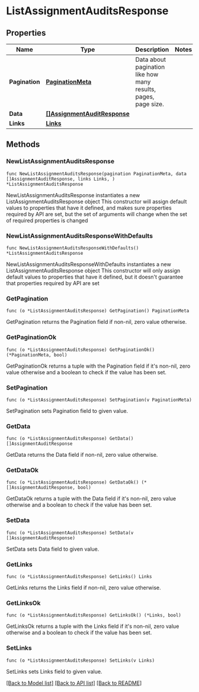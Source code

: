 # ListAssignmentAuditsResponse

## Properties

Name | Type | Description | Notes
------------ | ------------- | ------------- | -------------
**Pagination** | [**PaginationMeta**](PaginationMeta.md) | Data about pagination like how many results, pages, page size. | 
**Data** | [**[]AssignmentAuditResponse**](AssignmentAuditResponse.md) |  | 
**Links** | [**Links**](Links.md) |  | 

## Methods

### NewListAssignmentAuditsResponse

`func NewListAssignmentAuditsResponse(pagination PaginationMeta, data []AssignmentAuditResponse, links Links, ) *ListAssignmentAuditsResponse`

NewListAssignmentAuditsResponse instantiates a new ListAssignmentAuditsResponse object
This constructor will assign default values to properties that have it defined,
and makes sure properties required by API are set, but the set of arguments
will change when the set of required properties is changed

### NewListAssignmentAuditsResponseWithDefaults

`func NewListAssignmentAuditsResponseWithDefaults() *ListAssignmentAuditsResponse`

NewListAssignmentAuditsResponseWithDefaults instantiates a new ListAssignmentAuditsResponse object
This constructor will only assign default values to properties that have it defined,
but it doesn't guarantee that properties required by API are set

### GetPagination

`func (o *ListAssignmentAuditsResponse) GetPagination() PaginationMeta`

GetPagination returns the Pagination field if non-nil, zero value otherwise.

### GetPaginationOk

`func (o *ListAssignmentAuditsResponse) GetPaginationOk() (*PaginationMeta, bool)`

GetPaginationOk returns a tuple with the Pagination field if it's non-nil, zero value otherwise
and a boolean to check if the value has been set.

### SetPagination

`func (o *ListAssignmentAuditsResponse) SetPagination(v PaginationMeta)`

SetPagination sets Pagination field to given value.


### GetData

`func (o *ListAssignmentAuditsResponse) GetData() []AssignmentAuditResponse`

GetData returns the Data field if non-nil, zero value otherwise.

### GetDataOk

`func (o *ListAssignmentAuditsResponse) GetDataOk() (*[]AssignmentAuditResponse, bool)`

GetDataOk returns a tuple with the Data field if it's non-nil, zero value otherwise
and a boolean to check if the value has been set.

### SetData

`func (o *ListAssignmentAuditsResponse) SetData(v []AssignmentAuditResponse)`

SetData sets Data field to given value.


### GetLinks

`func (o *ListAssignmentAuditsResponse) GetLinks() Links`

GetLinks returns the Links field if non-nil, zero value otherwise.

### GetLinksOk

`func (o *ListAssignmentAuditsResponse) GetLinksOk() (*Links, bool)`

GetLinksOk returns a tuple with the Links field if it's non-nil, zero value otherwise
and a boolean to check if the value has been set.

### SetLinks

`func (o *ListAssignmentAuditsResponse) SetLinks(v Links)`

SetLinks sets Links field to given value.



[[Back to Model list]](../README.md#documentation-for-models) [[Back to API list]](../README.md#documentation-for-api-endpoints) [[Back to README]](../README.md)


